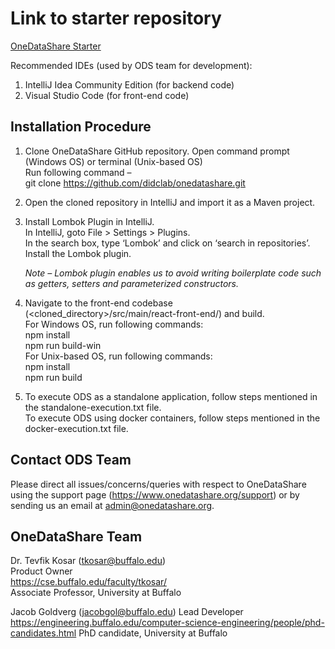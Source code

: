 # Link to starter repository #

[OneDataShare Starter](https://github.com/didclab/ODS-Starter)

Recommended IDEs (used by ODS team for development):
1. IntelliJ Idea Community Edition (for backend code)
2. Visual Studio Code (for front-end code)

## Installation Procedure ##

1. Clone OneDataShare GitHub repository.
	Open command prompt (Windows OS) or terminal (Unix-based OS)  
	Run following command –  
	git clone https://github.com/didclab/onedatashare.git

2. Open the cloned repository in IntelliJ and import it as a Maven project.

3. Install Lombok Plugin in IntelliJ.  
	In IntelliJ, goto File &gt; Settings &gt; Plugins.  
	In the search box, type ‘Lombok’ and click on ‘search in repositories’.  
	Install the Lombok plugin.

	_Note – Lombok plugin enables us to avoid writing boilerplate code such as getters, setters and parameterized constructors._

4. Navigate to the front-end codebase (&lt;cloned_directory&gt;/src/main/react-front-end/) and build.  
	For Windows OS, run following commands:  
		npm install  
		npm run build-win  
	For Unix-based OS, run following commands:  
		npm install  
		npm run build  

5. To execute ODS as a standalone application, follow steps mentioned in the standalone-execution.txt file.  
   To execute ODS using docker containers, follow steps mentioned in the docker-execution.txt file.

## Contact ODS Team ##

Please direct all issues/concerns/queries with respect to OneDataShare using the support page (https://www.onedatashare.org/support) or by sending us an email at admin@onedatashare.org.

## OneDataShare Team ##

Dr. Tevfik Kosar (tkosar@buffalo.edu)  
Product Owner  
https://cse.buffalo.edu/faculty/tkosar/  
Associate Professor, University at Buffalo   

Jacob Goldverg (jacobgol@buffalo.edu)
Lead Developer
https://engineering.buffalo.edu/computer-science-engineering/people/phd-candidates.html
PhD candidate, University at Buffalo

